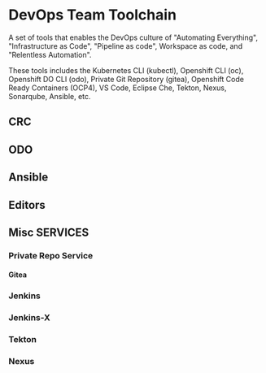 # DevOps Team Toolchain

A set of tools that enables the DevOps culture of "Automating Everything", "Infrastructure as Code", "Pipeline as code", Workspace as code, and "Relentless Automation".

These tools includes the Kubernetes CLI (kubectl), Openshift CLI (oc), Openshift DO CLI (odo), Private Git Repository (gitea), Openshift Code Ready Containers (OCP4), VS Code, Eclipse Che, Tekton, Nexus, Sonarqube, Ansible, etc.

## CRC

## ODO

## Ansible

## Editors

## Misc SERVICES

### Private Repo Service

#### Gitea

### Jenkins

### Jenkins-X

### Tekton

### Nexus
